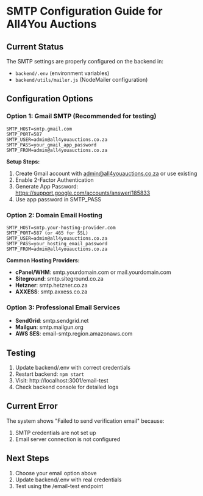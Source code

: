 # SMTP Configuration Guide for All4You Auctions

## Current Status
The SMTP settings are properly configured on the backend in:
- `backend/.env` (environment variables)
- `backend/utils/mailer.js` (NodeMailer configuration)

## Configuration Options

### Option 1: Gmail SMTP (Recommended for testing)
```
SMTP_HOST=smtp.gmail.com
SMTP_PORT=587
SMTP_USER=admin@all4youauctions.co.za
SMTP_PASS=your_gmail_app_password
SMTP_FROM=admin@all4youauctions.co.za
```

**Setup Steps:**
1. Create Gmail account with admin@all4youauctions.co.za or use existing
2. Enable 2-Factor Authentication
3. Generate App Password: https://support.google.com/accounts/answer/185833
4. Use app password in SMTP_PASS

### Option 2: Domain Email Hosting
```
SMTP_HOST=smtp.your-hosting-provider.com
SMTP_PORT=587 (or 465 for SSL)
SMTP_USER=admin@all4youauctions.co.za
SMTP_PASS=your_hosting_email_password
SMTP_FROM=admin@all4youauctions.co.za
```

**Common Hosting Providers:**
- **cPanel/WHM**: smtp.yourdomain.com or mail.yourdomain.com
- **Siteground**: smtp.siteground.co.za
- **Hetzner**: smtp.hetzner.co.za
- **AXXESS**: smtp.axxess.co.za

### Option 3: Professional Email Services
- **SendGrid**: smtp.sendgrid.net
- **Mailgun**: smtp.mailgun.org
- **AWS SES**: email-smtp.region.amazonaws.com

## Testing
1. Update backend/.env with correct credentials
2. Restart backend: `npm start`
3. Visit: http://localhost:3001/email-test
4. Check backend console for detailed logs

## Current Error
The system shows "Failed to send verification email" because:
1. SMTP credentials are not set up
2. Email server connection is not configured

## Next Steps
1. Choose your email option above
2. Update backend/.env with real credentials
3. Test using the /email-test endpoint
